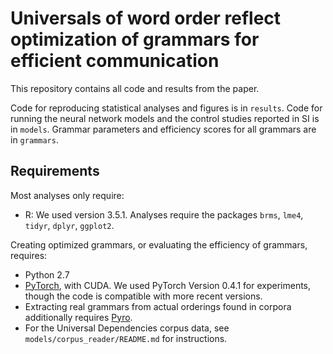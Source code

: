 # Universals of word order reflect optimization of grammars for efficient communication

This repository contains all code and results from the paper.

Code for reproducing statistical analyses and figures is in `results`.
Code for running the neural network models and the control studies reported in SI is in `models`.
Grammar parameters and efficiency scores for all grammars are in `grammars`.

## Requirements
Most analyses only require:
* R: We used version 3.5.1. Analyses require the packages `brms`, `lme4`, `tidyr`, `dplyr`, `ggplot2`.

Creating optimized grammars, or evaluating the efficiency of grammars, requires:

* Python 2.7
* [PyTorch](https://pytorch.org/get-started/locally/), with CUDA. We used PyTorch Version 0.4.1 for experiments, though the code is compatible with more recent versions.
* Extracting real grammars from actual orderings found in corpora additionally requires [Pyro](https://pyro.ai/).
* For the Universal Dependencies corpus data, see `models/corpus_reader/README.md` for instructions.


